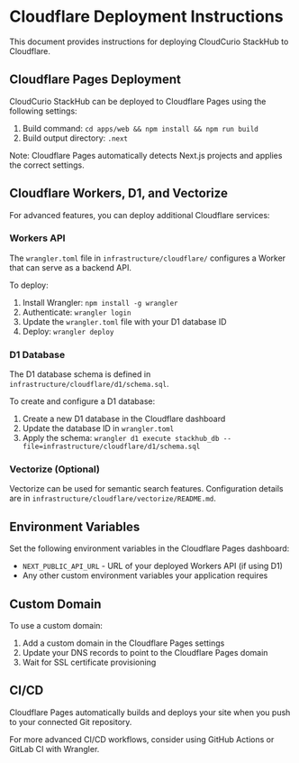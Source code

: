 # Cloudflare Deployment Instructions

This document provides instructions for deploying CloudCurio StackHub to Cloudflare.

## Cloudflare Pages Deployment

CloudCurio StackHub can be deployed to Cloudflare Pages using the following settings:

1. Build command: `cd apps/web && npm install && npm run build`
2. Build output directory: `.next`

Note: Cloudflare Pages automatically detects Next.js projects and applies the correct settings.

## Cloudflare Workers, D1, and Vectorize

For advanced features, you can deploy additional Cloudflare services:

### Workers API

The `wrangler.toml` file in `infrastructure/cloudflare/` configures a Worker that can serve as a backend API.

To deploy:
1. Install Wrangler: `npm install -g wrangler`
2. Authenticate: `wrangler login`
3. Update the `wrangler.toml` file with your D1 database ID
4. Deploy: `wrangler deploy`

### D1 Database

The D1 database schema is defined in `infrastructure/cloudflare/d1/schema.sql`.

To create and configure a D1 database:
1. Create a new D1 database in the Cloudflare dashboard
2. Update the database ID in `wrangler.toml`
3. Apply the schema: `wrangler d1 execute stackhub_db --file=infrastructure/cloudflare/d1/schema.sql`

### Vectorize (Optional)

Vectorize can be used for semantic search features. Configuration details are in `infrastructure/cloudflare/vectorize/README.md`.

## Environment Variables

Set the following environment variables in the Cloudflare Pages dashboard:

- `NEXT_PUBLIC_API_URL` - URL of your deployed Workers API (if using D1)
- Any other custom environment variables your application requires

## Custom Domain

To use a custom domain:
1. Add a custom domain in the Cloudflare Pages settings
2. Update your DNS records to point to the Cloudflare Pages domain
3. Wait for SSL certificate provisioning

## CI/CD

Cloudflare Pages automatically builds and deploys your site when you push to your connected Git repository.

For more advanced CI/CD workflows, consider using GitHub Actions or GitLab CI with Wrangler.